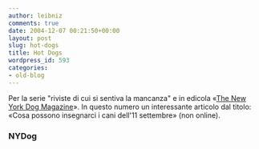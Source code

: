 ```yaml
---
author: leibniz
comments: true
date: 2004-12-07 00:21:50+00:00
layout: post
slug: hot-dogs
title: Hot Dogs
wordpress_id: 593
categories:
- old-blog
---
```


Per la serie "riviste di cui si sentiva la mancanza" e in edicola «[The New York Dog Magazine](http://www.thenydog.com/)». In questo numero un interessante articolo dal titolo: «Cosa possono insegnarci i cani dell'11 settembre» (non online).




### NYDog
